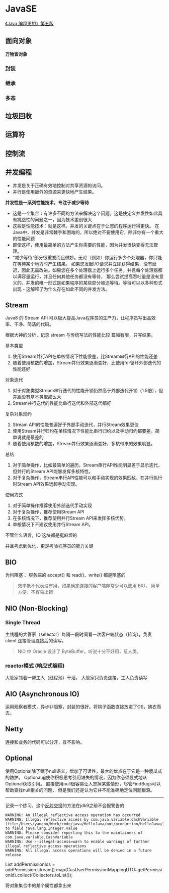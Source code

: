 # JavaSE

[《Java 编程思想》第五版](https://lingcoder.github.io/OnJava8/#/sidebar)

## 面向对象

**万物皆对象**

### 封装


### 继承


### 多态


## 垃圾回收

## 运算符


## 控制流



## 并发编程

- 并发是关于正确有效地控制对共享资源的访问。
- 并行是使用额外的资源来更快地产生结果。

**并发性是一系列性能技术，专注于减少等待**
- 这是一个集合：有许多不同的方法来解决这个问题。这是使定义并发性如此具有挑战性的问题之一，因为技术差别很大
- 这些是性能技术：就是这样。并发的关键点在于让您的程序运行得更快。
在Java中，并发是非常棘手和困难的，所以绝对不要使用它，除非你有一个重大的性能问题 
- 即使这样，使用最简单的方法产生你需要的性能，因为并发很快变得无法管理。
- “减少等待”部分很重要而且微妙。无论（例如）你运行多少个处理器，你只能在等待某个地方时产生结果。
如果您发起I/O请求并立即获得结果，没有延迟，因此无需改进。如果您在多个处理器上运行多个任务，并且每个处理器都以满容量运行，并且任何其他任务都没有等待，
那么尝试提高吞吐量是没有意义的。并发的唯一形式是如果程序的某些部分被迫等待。等待可以以多种形式出现 - 这解释了为什么存在如此不同的并发方法。

## Stream

Java8 的 Stream API 可以极大提高Java程序员的生产力，让程序员写出高效率、干净、简洁的代码。

根据大神的分析，记录 stream 与传统写法的性能比较
篇幅有限，只写结果。

基本类型
1. 使用Stream并行API在单核情况下性能很差，比Stream串行API的性能还差
2. 随着使用核数的增加，Stream并行效果逐渐变好，比使用for循环外部迭代的性能还好

对象迭代
1. 对于对象类型Stream串行迭代的性能开销仍然高于外部迭代开销（1.5倍），但差距没有基本类型那么大
2. Stream并行迭代的性能比串行迭代和外部迭代都好

复杂对象规约
1. Stream API的性能普遍好于外部手动迭代，并行Stream效果更佳
2. 使用Stream并行归约在单核情况下性能比串行归约以及手动归约都要差，简单说就是最差的
3. 随着使用核数的增加，Stream并行效果逐渐变好，多核带来的效果明显。

总结
1. 对于简单操作，比如最简单的遍历，Stream串行API性能明显差于显示迭代，但并行的Stream API能够发挥多核特性。
2. 对于复杂操作，Stream串行API性能可以和手动实现的效果匹敌，在并行执行时Stream API效果远超手动实现。

使用方式
1.  对于简单操作推荐使用外部迭代手动实现 
2. 对于复杂操作，推荐使用Stream API 
3. 在多核情况下，推荐使用并行Stream API来发挥多核优势， 
4. 单核情况下不建议使用并行Stream API。


不管什么语言，IO 这块都是挺麻烦的

并且考虑到优化，更是考验程序员的能力关键

## BIO

为何阻塞：
服务端的 accept() 和 read()、write() 都是阻塞的

> 效率低不代表没有用，如果确定连接的客户端非常少可以使用 BIO，
简单方便，不容易出错


## NIO (Non-Blocking)

### Single Thread

主线程的大管家（selector）每隔一段时间看一次客户端状态（轮询），负责 client 连接管理连接后的读写。

> NIO 中 Oracle 设计了 ByteBuffer。听说十分不好用，反人类。

### reactor模式 (响应式编程)

大管家领着一帮工人（线程池）干活，
大管家只负责连接，工人负责读写

## AIO (Asynchronous IO) 

运用观察者模式，异步非阻塞，封装的很好。将钩子函数直接放进了OS，拂衣而去。

## Netty
连接和业务的代码可以分开，互不影响。

## Optional
使用Optional除了赋予null语义，增加了可读性，最大的优点在于它是一种傻瓜式的防护。
Optional迫使你积极思考引用缺失的情况，因为你必须显式地从Optional获取引用。
直接使用null很容易让人忘掉某些情形，尽管FindBugs可以帮助查找null相关的问题，
但是我们还是认为它并不能准确地定位问题根源。



---
记录一个练习，这个[反射交换](https://github.com/MrTallon/HelloJava/blob/master/src/com/java/variable/CashVariable.java)的方法在jdk9之前不会报警告的
```
WARNING: An illegal reflective access operation has occurred
WARNING: Illegal reflective access by com.java.variable.CashVariable (file:/Users/yangbo/Work/code/java/HelloJava/out/production/HelloJava/) to field java.lang.Integer.value
WARNING: Please consider reporting this to the maintainers of com.java.variable.CashVariable
WARNING: Use --illegal-access=warn to enable warnings of further illegal reflective access operations
WARNING: All illegal access operations will be denied in a future release
```


 List<String> addPermissionIds = 
 addPermission.stream().map(CusUserPermissionMappingDTO::getPermissionId).collect(Collectors.toList());
 
 将对象集合中的某个属性都拿出来



